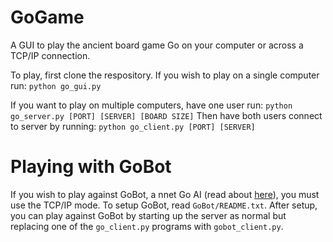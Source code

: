 # GoGame

A GUI to play the ancient board game Go on your computer or across a TCP/IP connection. 

To play, first clone the respository. If you wish to play on a single computer run:
`python go_gui.py`

If you want to play on multiple computers, have one user run:
`python go_server.py [PORT] [SERVER] [BOARD SIZE]`
Then have both users connect to server by running:
`python go_client.py [PORT] [SERVER]`

# Playing with GoBot

If you wish to play against GoBot, a nnet Go AI (read about [here](https://github.com/davidzheng814/GoBot)), you must use the TCP/IP mode. To setup GoBot, read `GoBot/README.txt`. After setup, you can play against GoBot by starting up the server as normal but replacing one of the `go_client.py` programs with `gobot_client.py`. 
